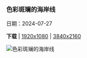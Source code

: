 ### 色彩斑斓的海岸线

日期：2024-07-27

**下载**  |  [1920x1080](https://cn.bing.com/th?id=OHR.BeachHutsSweden_ZH-CN4193150313_1920x1080.jpg)  |  [3840x2160](https://cn.bing.com/th?id=OHR.BeachHutsSweden_ZH-CN4193150313_UHD.jpg)

![色彩斑斓的海岸线](https://cn.bing.com/th?id=OHR.BeachHutsSweden_ZH-CN4193150313_1920x1080.jpg "斯科讷省海滩上的浴场小屋，瑞典 (© Martin Wahlborg/Getty Images)")

